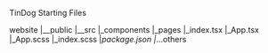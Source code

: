 TinDog Starting Files



website
  |__public
  |__src
       |_components
       |_pages
       |_index.tsx
       |_App.tsx
       |_App.scss
       |_index.scss
       |_package.json
       |_...others

